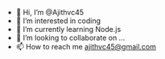 - 👋 Hi, I’m @Ajithvc45
- 👀 I’m interested in coding
- 🌱 I’m currently learning Node.js
- 💞️ I’m looking to collaborate on ...
- 📫 How to reach me ajithvc45@gmail.com

<!---
Ajithvc45/Ajithvc45 is a ✨ special ✨ repository because its `README.md` (this file) appears on your GitHub profile.
You can click the Preview link to take a look at your changes.
--->
